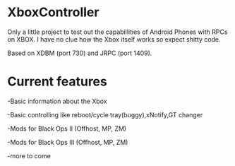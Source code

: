 # XboxController

Only a little project to test out the capabillities of Android Phones with RPCs on XBOX. 
I have no clue how the Xbox itself works so expect shitty code.

Based on XDBM (port 730) and JRPC (port 1409).

# Current features 

-Basic information about the Xbox

-Basic controlling like reboot/cycle tray(buggy),xNotify,GT changer

-Mods for Black Ops II (Offhost, MP, ZM)

-Mods for Black Ops III (Offhost, MP, ZM)

-more to come
